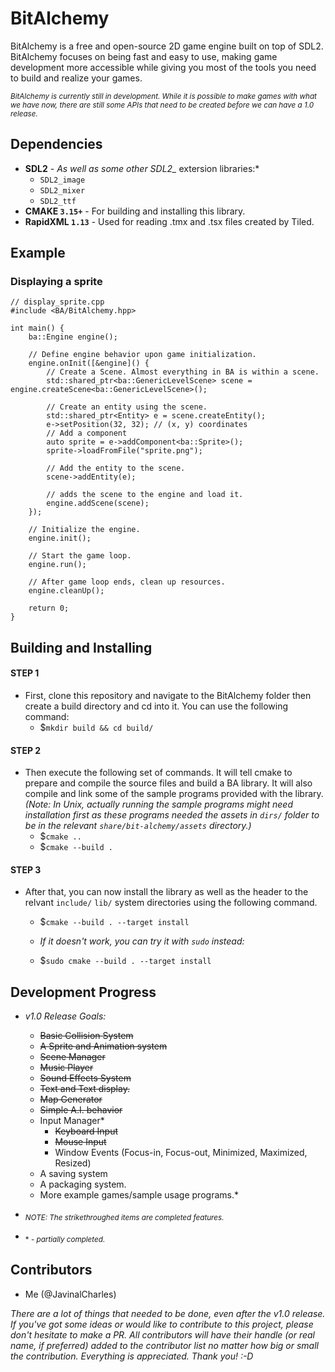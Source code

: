# BitAlchemy
BitAlchemy is a free and open-source 2D game engine built on top of SDL2. BitAlchemy focuses on being fast and easy to use, making game development more accessible while giving you most of the tools you need to build and realize your games.

<sub>*BitAlchemy is currently still in development. While it is possible to make games with what we have now, there are still some APIs that need to be created before we can have a 1.0 release.*</sub>

## Dependencies
- **SDL2** - *As well as some other SDL2_* extersion libraries:*
	- `SDL2_image` 
	- `SDL2_mixer` 
	- `SDL2_ttf`
- **CMAKE `3.15+`** - For building and installing this library.
- **RapidXML `1.13`** - Used for reading .tmx and .tsx files created by Tiled.

## Example

### Displaying a sprite
```
// display_sprite.cpp
#include <BA/BitAlchemy.hpp>

int main() {
	ba::Engine engine();

	// Define engine behavior upon game initialization.
	engine.onInit([&engine]() {
		// Create a Scene. Almost everything in BA is within a scene.
		std::shared_ptr<ba::GenericLevelScene> scene = engine.createScene<ba::GenericLevelScene>();
		
		// Create an entity using the scene.
		std::shared_ptr<Entity> e = scene.createEntity();
		e->setPosition(32, 32); // (x, y) coordinates
		// Add a component
		auto sprite = e->addComponent<ba::Sprite>();
		sprite->loadFromFile("sprite.png");

		// Add the entity to the scene.
		scene->addEntity(e);

		// adds the scene to the engine and load it.
		engine.addScene(scene);
	});

	// Initialize the engine.
	engine.init();

	// Start the game loop.
	engine.run();

	// After game loop ends, clean up resources.
	engine.cleanUp();

	return 0;
}
```

## Building and Installing

#### STEP 1
- First, clone this repository and navigate to the BitAlchemy folder then create a build directory and cd into it. You can use the following command:
	- $`mkdir build && cd build/`
#### STEP 2
- Then execute the following set of commands. It will tell cmake to prepare and compile the source files and build a BA library. It will also compile and link some of the sample programs provided with the library. *(Note: In Unix, actually running the sample programs might need installation first as these programs needed the assets in `dirs/` folder to be in the relevant `share/bit-alchemy/assets` directory.)*
	- $`cmake ..`
	- $`cmake --build .`
#### STEP 3
- After that, you can now install the library as well as the header to the relvant `include/` `lib/` system directories using the following command.
	- $`cmake --build . --target install`

	- *If it doesn't work, you can try it with `sudo` instead:*
	- $`sudo cmake --build . --target install`

## Development Progress
- *v1.0 Release Goals:*
	- ~~Basic Collision System~~
	- ~~A Sprite and Animation system~~
	- ~~Scene Manager~~
	- ~~Music Player~~
	- ~~Sound Effects System~~
	- ~~Text and Text display.~~
	- ~~Map Generator~~
	- ~~Simple A.I. behavior~~
	- Input Manager*
		- ~~Keyboard Input~~
		- ~~Mouse Input~~
		- Window Events (Focus-in, Focus-out, Minimized, Maximized, Resized)
  	- A saving system 
	- A packaging system.
	- More example games/sample usage programs.*

- <sub>*NOTE: The strikethroughed items are completed features.*</sub>
- <sub>* - *partially completed.*</sub>

## Contributors
- Me (@JavinalCharles)

*There are a lot of things that needed to be done, even after the v1.0 release. If you've got some ideas or would like to contribute to this project, please don't hesitate to make a PR. All contributors will have their handle (or real name, if preferred) added to the contributor list no matter how big or small the contribution. Everything is appreciated. Thank you! :-D*
